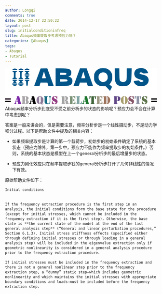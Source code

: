```yaml
---
author: Longqi
comments: true
date: 2014-12-17 22:50:22
layout: post
slug: initialconditioninfreq
title: Abaqus频率提取步考虑预应力吗？
categories: [Abaqus]
tags:
- Abaqus
- Tutorial
---
```

![Abaqus Related Post](/public/images/abaqus.png)
Abaqus频率分析步到底受不受之前分析步的状态的影响呢？预应力会不会在计算中考虑到呢？

答案是一般来讲会的，但是需要注意，频率分析步是一个线性摄动步，不是动力学积分过程。以下是帮助文件中提及的相关内容：

- 如果频率提取步是计算的第一个载荷步，初始步的初始条件确定了系统的基本状态（预应力除外，第一步中，预应力不能作为频率提取步的初始条件。）否则，系统的基本状态是模型在上一个general分析步的最后增量步的状态。

- 预应力刚化效应只在频率提取步钱的general分析步打开了几何非线性的情况下有效。

原始帮助文件如下：

	Initial conditions


	If the frequency extraction procedure is the first step in an analysis, the initial conditions form the base state for the procedure (except for initial stresses, which cannot be included in the frequency extraction if it is the first step). Otherwise, the base state is **the current state of the model at the end of the last general analysis step** (“General and linear perturbation procedures,”  Section 6.1.3). Initial stress stiffness effects (specified either through defining initial stresses or through loading in a general analysis step) will be included in the eigenvalue extraction only if geometric nonlinearity is considered in a general analysis procedure prior to the frequency extraction procedure.

	If initial stresses must be included in the frequency extraction and there is not a general nonlinear step prior to the frequency extraction step, a “dummy” static step—which includes geometric nonlinearity and which maintains the initial stresses with appropriate boundary conditions and loads—must be included before the frequency extraction step.

